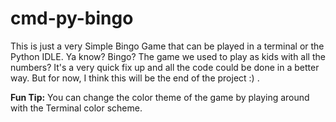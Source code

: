 # cmd-py-bingo
 This is just a very Simple Bingo Game that can be played in a terminal or the Python IDLE.
 Ya know? Bingo? The game we used to play as kids with all the numbers?
 It's a very quick fix up and all the code could be done in a better way. But for now, I think this will be the end of the project :) .


**Fun Tip:** You can change the color theme of the game by playing around with the Terminal color scheme.
